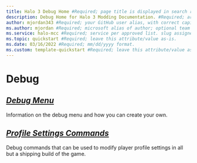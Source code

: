 ```yaml
---
title: Halo 3 Debug Home #Required; page title is displayed in search results. Include the brand.
description: Debug Home for Halo 3 Modding Documentation. #Required; article description that is displayed in search results. 
author: mjordan343 #Required; your GitHub user alias, with correct capitalization.
ms.author: mjordan #Required; microsoft alias of author; optional team alias.
ms.service: halo-mcc #Required; service per approved list. slug assigned by ACOM.
ms.topic: quickstart #Required; leave this attribute/value as-is.
ms.date: 03/16/2022 #Required; mm/dd/yyyy format.
ms.custom: template-quickstart #Required; leave this attribute/value as-is.
---
```


# Debug

## [*Debug Menu*](DebugMenu.md)

Information on the debug menu and how you can create your own.

## [*Profile Settings Commands*](ProfileSettingsCommands.md)

Debug commands that can be used to modify player profile settings in all but a shipping build of the game.
